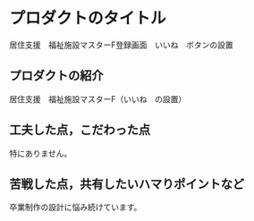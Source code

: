 # プロダクトのタイトル
居住支援　福祉施設マスターF登録画面　いいね　ボタンの設置


## プロダクトの紹介
居住支援　福祉施設マスターF（いいね　の設置）

## 工夫した点，こだわった点
特にありません。

## 苦戦した点，共有したいハマりポイントなど
卒業制作の設計に悩み続けています。


